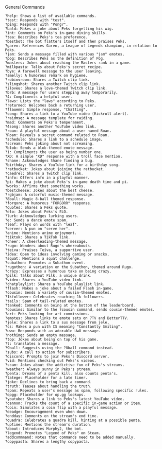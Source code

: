 General Commands

    ?help: Shows a list of available commands.
    ?test: Responds with "test".
    ?ping: Responds with "Pong?".
    ?bald: Makes a joke about Peks forgetting his wig.
    ?int: Comments on Peks's in-game diving skills.
    ?tea: Describes Peks's tea preference.
    ?bestbot: The bot flatters itself and then praises Peks.
    ?garen: References Garen, a League of Legends champion, in relation to Peks.
    ?jam: Sends a message filled with various "jam" emotes.
    ?pog: Describes Peks as the definition of Pog.
    ?masters: Jokes about reaching the Masters rank in a game.
    ?milkpasta: Talks about Peks's secret recipe.
    ?bye: A farewell message to the user leaving.
    ?smelly: A humorous remark on hygiene.
    ?robinvroom: Shares a Twitch clip link.
    ?slingshot: Shares another Twitch clip link.
    ?iloveu: Shares a love-themed Twitch clip link.
    ?brb: A message for users stepping away temporarily.
    ?4: Compliments a helpful user.
    ?laws: Lists the "laws" according to Peks.
    ?returned: Welcomes back a returning user.
    ?flauenn: Simple response, "Chatting".
    ?song: Shares a link to a YouTube video (Rickroll alert).
    ?raidmsg: A message template for raiding.
    ?mad: Comments on Peks's temperament.
    ?4song: Shares another YouTube video link.
    ?roan: A playful message about a user named Roan.
    ?Roan: Reveals a secret command related to Roan.
    ?schedule: Shares a link to a schedule image.
    ?scream: Peks joking about not screaming.
    ?blob: Sends a blob-themed emote message.
    ?1: Compliments the user as being number one.
    ?XD: A simple "XD" response with a troll face mention.
    ?shane: Acknowledges Shane finding a bug.
    ?birthday: Shares a YouTube link for a birthday song.
    ?ratbucket: Jokes about joining the ratbucket.
    ?caedrel: Shares a Twitch clip link.
    ?info: Offers info in a playful manner.
    ?pi: Makes a joke about Peks's in-game death time and pi.
    ?works: Affirms that something works.
    ?bestcheese: Jokes about the best cheese.
    ?rgbjam: A colorful music-themed message.
    ?8ball: Magic 8-ball themed response.
    ?forgore: A humorous "FORGORR" response.
    ?quotes: Shares a Peks quote.
    ?elo: Jokes about Peks's ELO.
    ?lurk: Acknowledges lurking users.
    ?e: Sends a dance emote spam.
    ?leaf: Plays on words with "leaf".
    ?server: A pun on "serve her".
    ?anime: Mentions anime enjoyment.
    ?tiktok: Shares a TikTok link.
    ?cheer: A cheerleading-themed message.
    ?rugo: Wonders about Rugo's whereabouts.
    ?teiva: Praises Teiva, a supportive user.
    ?idea: Open to ideas involving gaming or snacks.
    ?squat: Mentions a squat challenge.
    ?subathon: Promotes a Subathon event.
    ?rugothon: A variation on the Subathon, themed around Rugo.
    ?crazy: Expresses a humorous take on being crazy.
    ?pilk: Talks about Pilk, a unique drink.
    ?video: Shares a YouTube video link.
    ?chatplaylist: Shares a YouTube playlist link.
    ?flash: Makes a joke about a failed Flash in-game.
    ?cousin: Sends a variety of cousin-themed emotes.
    ?1kfollower: Celebrates reaching 1k followers.
    ?tails: Spam of tail-related emotes.
    ?tanked: Comments on being at the bottom of the leaderboard.
    ?cousins: Similar to the ?cousin command, sends cousin-themed emotes.
    ?art: Peks looking for art commissions.
    ?emotes: Shares links to emote sets on 7TV and BetterTTV.
    ?jele: Shares a link to a sus message from jele.
    ?cs: Makes a pun with CS meaning "Constantly Smiling".
    ?uwu: Responds with an adorable UwU message.
    ?nothing: Sends an empty message.
    ?top: Jokes about being on top of his game.
    ?t: translates a message.
    ?9ball: Suggests using the ?8ball command instead.
    ?subs: A call to action for subscribers.
    ?discord: Prompts to join Peks's Discord server.
    ?vid: Mentions checking out Peks's videos.
    ?scam: Jokes about the addictive fun of Peks's streams.
    ?weather: Always sunny in Peks's stream.
    ?penta: Dreams of a penta kill. also counts penta's.
    ?latege: Placeholder for a late timer.
    ?joke: Declines to bring back a command.
    ?truth: Teases about handling the truth.
    ?spam: Repeats a user's message as spam, following specific rules.
    ?opgg: Placeholder for op.gg lookups.
    ?youtube: Shares a link to Peks's latest YouTube video.
    ?cannon: Tracks the count of a specific in-game action or item.
    ?coin: Simulates a coin flip with a playful message.
    ?deadge: Encouragement even when down.
    ?endday: Comments on the stream's end time.
    ?quadra: Celebrates a quadra kill, hinting at a possible penta.
    ?uptime: Mentions the stream's duration.
    ?about: Introduces Murphy2, the bot.
    ?legend: Promotes "Legend of Peks" on Steam.
    ?addcommmand: Notes that commands need to be added manually.
    ?copypasta: Shares a lengthy copypasta.